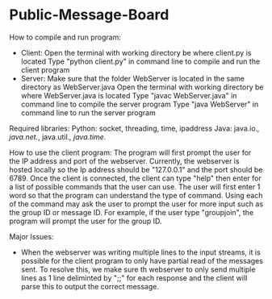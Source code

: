 # Public-Message-Board
How to compile and run program:
- Client:
Open the terminal with working directory be where client.py is located
Type "python client.py" in command line to compile and run the client program
- Server:
Make sure that the folder WebServer is located in the same directory as WebServer.java
Open the terminal with working directory be where WebServer.java is located
Type "javac WebServer.java" in command line to compile the server program
Type "java WebServer" in command line to run the server program

Required libraries:
Python: socket, threading, time, ipaddress
Java: java.io.*, java.net.*, java.util.*, java.time.*

How to use the client program:
The program will first prompt the user for the IP address and port of the webserver. Currently, the webserver is hosted locally so the Ip address should be "127.0.0.1" and the port should be 6789. Once the client is connected, the client can type "help" then enter for a list of possible commands that the user can use. The user will first enter 1 word so that the program can understand the type of command. Using each of the command may ask the user to prompt the user for more input such as the group ID or message ID. For example, if the user type "groupjoin", the program will prompt the user for the group ID.

Major Issues:
- When the webserver was writing multiple lines to the input streams, it is possible for the client program to only have partial read of the messages sent. To resolve this, we make sure th webserver to only send multiple lines as 1 line deliminted by ";;" for each response and the client will parse this to output the correct message.
